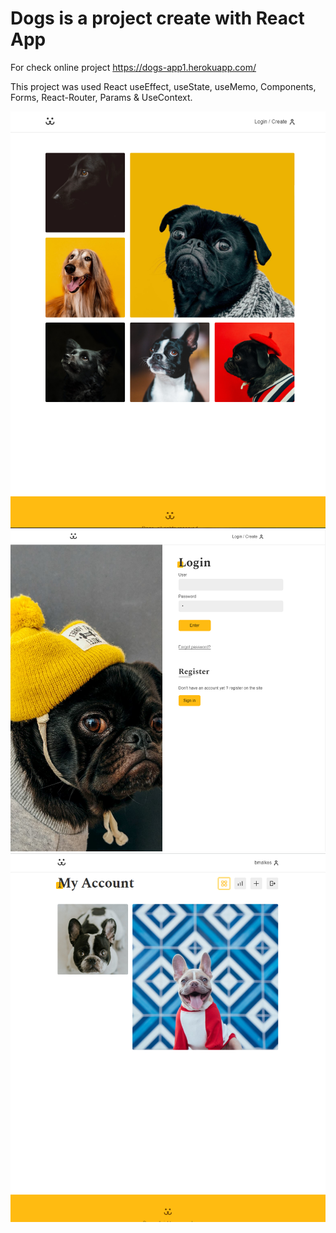 # Dogs is a project create with React App


For check online project <a href="https://dogs-app1.herokuapp.com/">https://dogs-app1.herokuapp.com/</a>


This project was used React useEffect, useState, useMemo, Components, Forms, React-Router, Params & UseContext.

<img src="./src/1.png"/>
<img src="./src/2.png"/>
<img src="./src/3.png"/>
